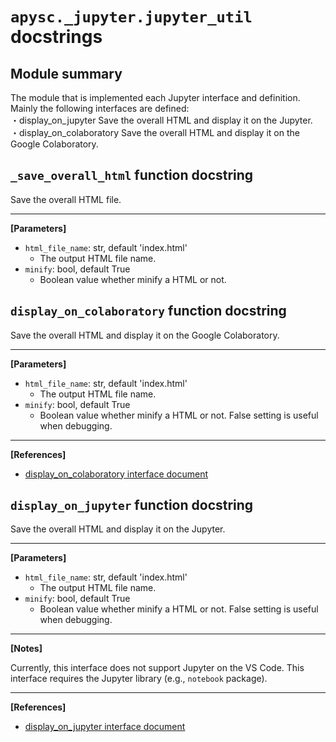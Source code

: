 # `apysc._jupyter.jupyter_util` docstrings

## Module summary

The module that is implemented each Jupyter interface and definition. Mainly the following interfaces are defined: <br>・display_on_jupyter Save the overall HTML and display it on the Jupyter. <br>・display_on_colaboratory Save the overall HTML and display it on the Google Colaboratory.

## `_save_overall_html` function docstring

Save the overall HTML file.<hr>

**[Parameters]**

- `html_file_name`: str, default 'index.html'
  - The output HTML file name.
- `minify`: bool, default True
  - Boolean value whether minify a HTML or not.

## `display_on_colaboratory` function docstring

Save the overall HTML and display it on the Google Colaboratory.<hr>

**[Parameters]**

- `html_file_name`: str, default 'index.html'
  - The output HTML file name.
- `minify`: bool, default True
  - Boolean value whether minify a HTML or not. False setting is useful when debugging.

<hr>

**[References]**

- [display_on_colaboratory interface document](https://simon-ritchie.github.io/apysc/display_on_colaboratory.html)

## `display_on_jupyter` function docstring

Save the overall HTML and display it on the Jupyter.<hr>

**[Parameters]**

- `html_file_name`: str, default 'index.html'
  - The output HTML file name.
- `minify`: bool, default True
  - Boolean value whether minify a HTML or not. False setting is useful when debugging.

<hr>

**[Notes]**

Currently, this interface does not support Jupyter on the VS Code. This interface requires the Jupyter library (e.g., `notebook` package).<hr>

**[References]**

- [display_on_jupyter interface document](https://simon-ritchie.github.io/apysc/display_on_jupyter.html)